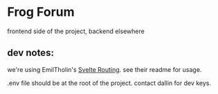 # Frog Forum

frontend side of the project, backend elsewhere

## dev notes:

we're using EmilTholin's [Svelte Routing](https://www.npmjs.com/package/svelte-routing). see their readme for usage.

.env file should be at the root of the project. contact dallin for dev keys.
